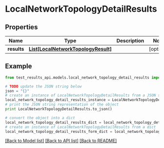 # LocalNetworkTopologyDetailResults


## Properties
Name | Type | Description | Notes
------------ | ------------- | ------------- | -------------
**results** | [**List[LocalNetworkTopologyResult]**](LocalNetworkTopologyResult.md) |  | [optional] 

## Example

```python
from test_results_api.models.local_network_topology_detail_results import LocalNetworkTopologyDetailResults

# TODO update the JSON string below
json = "{}"
# create an instance of LocalNetworkTopologyDetailResults from a JSON string
local_network_topology_detail_results_instance = LocalNetworkTopologyDetailResults.from_json(json)
# print the JSON string representation of the object
print LocalNetworkTopologyDetailResults.to_json()

# convert the object into a dict
local_network_topology_detail_results_dict = local_network_topology_detail_results_instance.to_dict()
# create an instance of LocalNetworkTopologyDetailResults from a dict
local_network_topology_detail_results_form_dict = local_network_topology_detail_results.from_dict(local_network_topology_detail_results_dict)
```
[[Back to Model list]](../README.md#documentation-for-models) [[Back to API list]](../README.md#documentation-for-api-endpoints) [[Back to README]](../README.md)


